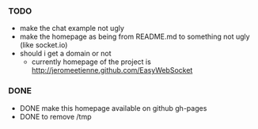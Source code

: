 ### TODO

* make the chat example not ugly
* make the homepage as being from README.md to something not ugly (like socket.io)
* should i get a domain or not
  * currently homepage of the project is http://jeromeetienne.github.com/EasyWebSocket


### DONE

* DONE make this homepage available on github gh-pages
* DONE to remove /tmp
